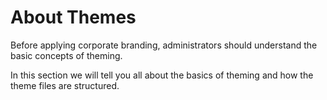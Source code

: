 <!-- loioc95e26dd48cd427bb209d59a40bbb48b -->

# About Themes

Before applying corporate branding, administrators should understand the basic concepts of theming.

In this section we will tell you all about the basics of theming and how the theme files are structured.

